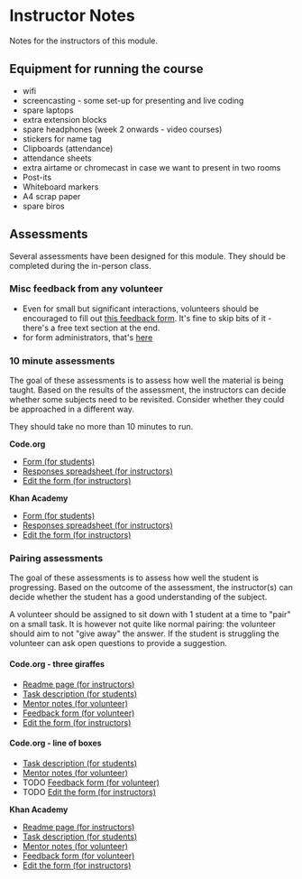 # Instructor Notes

Notes for the instructors of this module.


## Equipment for running the course

* wifi
* screencasting - some set-up for presenting and live coding
* spare laptops
* extra extension blocks
* spare headphones (week 2 onwards - video courses)
* stickers for name tag
* Clipboards (attendance)
* attendance sheets
* extra airtame or chromecast in case we want to present in two rooms
* Post-its
* Whiteboard markers
* A4 scrap paper
* spare biros

## Assessments

Several assessments have been designed for this module. They should be completed during the in-person class.

### Misc feedback from any volunteer

* Even for small but significant interactions, volunteers should be encouraged to fill out [this feedback form](https://forms.gle/GgpFkgKCRPVtTtrJ7).  It's fine to skip bits of it - there's a free text section at the end.
* for form administrators, that's [here](https://docs.google.com/forms/d/13F6J1HiBvmxZy-cSrgDwVxpVAZPdjU3Rv2wsXIpmo_M/edit)


### 10 minute assessments

The goal of these assessments is to assess how well the material is being taught. Based on the results of the assessment, the instructors can decide whether some subjects need to be revisited. Consider whether they could be approached in a different way.

They should take no more than 10 minutes to run.

**Code.org**

- [Form (for students)](https://docs.google.com/forms/d/e/1FAIpQLSf_5VO4d2sRRSxiIQk1h28iSGojTQ70Yjl4_tFT-fFtUaEX4w/viewform?usp=sf_link)
- [Responses spreadsheet (for instructors)](https://docs.google.com/spreadsheets/d/1yIgzNir1sI9SAfbGi4PN1NXTEwQ7hDhxetTx24KgiVI/edit?usp=sharing)
- [Edit the form (for instructors)](https://docs.google.com/forms/d/18Ap4_CImrR8n7fJBhrJmwV9Cih2OtttyAD3Oolembhc/edit)

**Khan Academy**

- [Form (for students)](https://docs.google.com/forms/d/e/1FAIpQLScLsing_4dNOfKkaL4W3qqoS7uUni1-IQ54bIQLkA3ML6n6Gg/viewform?usp=sf_link)
- [Responses spreadsheet (for instructors)](https://docs.google.com/spreadsheets/d/1hE32rieJVIdl1EgHwWOvxovAkLwVu0c_wsqXKjkWHzA/edit?usp=sharing)
- [Edit the form (for instructors)](https://docs.google.com/forms/d/1zCZDmrg0-nX8fmWcHeJslrNK8io6s7W5YLv2C2Ia4Ls/edit?usp=sharing)

### Pairing assessments

The goal of these assessments is to assess how well the student is progressing. Based on the outcome of the assessment, the instructor(s) can decide whether the student has a good understanding of the subject.

A volunteer should be assigned to sit down with 1 student at a time to "pair" on a small task. It is however not quite like normal pairing: the volunteer should aim to not "give away" the answer. If the student is struggling the volunteer can ask open questions to provide a suggestion.

#### Code.org - three giraffes

- [Readme page (for instructors)](https://github.com/CodeYourFuture/intro-to-programming-assessments/tree/master/codeorg_three_giraffes)
- [Task description (for students)](https://github.com/CodeYourFuture/intro-to-programming-assessments/tree/master/codeorg_three_giraffes/assessment_task.md)
- [Mentor notes (for volunteer)](https://github.com/CodeYourFuture/intro-to-programming-assessments/tree/master/codeorg_three_giraffes/mentor_notes.md)
- [Feedback form (for volunteer)](https://docs.google.com/forms/d/e/1FAIpQLSf5RN_jYq6Jvh4LdDdjuNL3TyUOcwncSpikTr-WVbBkm3JBCQ/viewform)
- [Edit the form (for instructors)](https://docs.google.com/forms/d/15UtSv_A089jYxdZ7Guusf440FtckUaPLHvJAfv4dOY0/edit)

#### Code.org - line of boxes
- [Task description (for students)](https://github.com/CodeYourFuture/intro-to-programming-assessments/tree/master/codeorg_line_of_boxes/assessment_task.md)
- [Mentor notes (for volunteer)](https://github.com/CodeYourFuture/intro-to-programming-assessments/tree/master/codeorg_line_of_boxes/mentor_notes.md)
- TODO [Feedback form (for volunteer)](TODO)
- TODO [Edit the form (for instructors)](TODO)


**Khan Academy**

- [Readme page (for instructors)](https://github.com/CodeYourFuture/intro-to-programming-assessments/tree/master/khan_academy_cars)
- [Task description (for students)](https://github.com/CodeYourFuture/intro-to-programming-assessments/tree/master/khan_academy_cars/assessment_task.md)
- [Mentor notes (for volunteer)](https://github.com/CodeYourFuture/intro-to-programming-assessments/tree/master/khan_academy_cars/mentor_notes.md)
- [Feedback form (for volunteer)](https://docs.google.com/forms/d/e/1FAIpQLSfPlYydoYxlsYtR3ObIzAByOjNd10gQvtUd715b8ntYaFzwbw/viewform)
- [Edit the form (for instructors)](https://docs.google.com/forms/d/1DW-WwKuQhVGlgcUgB8GzFRK6m3Yty0nJGqtxgYQq_EI/edit)

